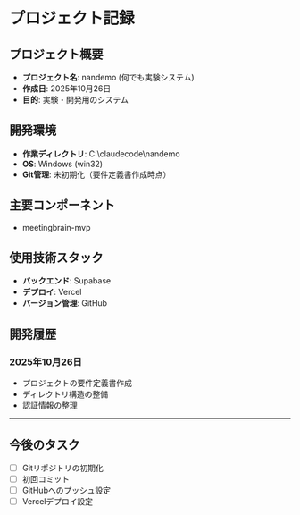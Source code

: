 # プロジェクト記録

## プロジェクト概要
- **プロジェクト名**: nandemo (何でも実験システム)
- **作成日**: 2025年10月26日
- **目的**: 実験・開発用のシステム

## 開発環境
- **作業ディレクトリ**: C:\claudecode\nandemo
- **OS**: Windows (win32)
- **Git管理**: 未初期化（要件定義書作成時点）

## 主要コンポーネント
- meetingbrain-mvp

## 使用技術スタック
- **バックエンド**: Supabase
- **デプロイ**: Vercel
- **バージョン管理**: GitHub

## 開発履歴

### 2025年10月26日
- プロジェクトの要件定義書作成
- ディレクトリ構造の整備
- 認証情報の整理

---

## 今後のタスク
- [ ] Gitリポジトリの初期化
- [ ] 初回コミット
- [ ] GitHubへのプッシュ設定
- [ ] Vercelデプロイ設定
